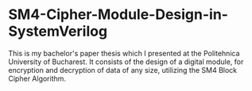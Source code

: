 # SM4-Cipher-Module-Design-in-SystemVerilog
This is my bachelor's paper thesis which I presented at the Politehnica University of Bucharest. It consists of the design of a digital module, for encryption and decryption of data of any size, utilizing the SM4 Block Cipher Algorithm.
